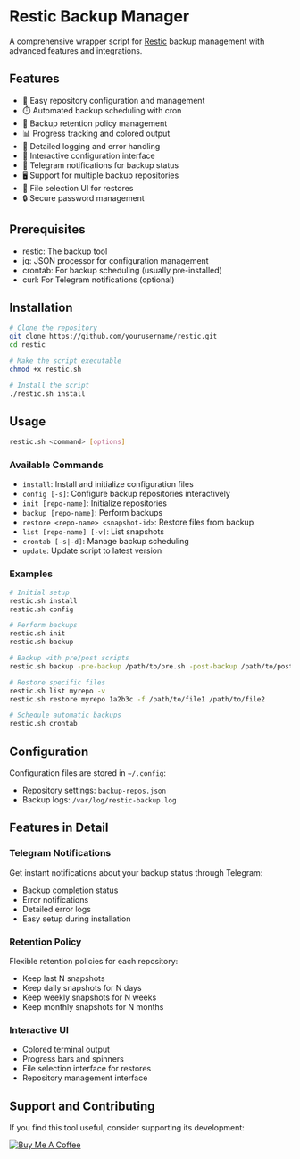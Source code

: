 # Restic Backup Manager

A comprehensive wrapper script for [Restic](https://restic.net) backup management with advanced features and integrations.

## Features

- 🚀 Easy repository configuration and management
- ⏱️ Automated backup scheduling with cron
- 🔄 Backup retention policy management
- 📊 Progress tracking and colored output
- 📝 Detailed logging and error handling
- 🎯 Interactive configuration interface
- 📱 Telegram notifications for backup status
- 🖥️ Support for multiple backup repositories
- 📂 File selection UI for restores
- 🔒 Secure password management

## Prerequisites

- restic: The backup tool
- jq: JSON processor for configuration management
- crontab: For backup scheduling (usually pre-installed)
- curl: For Telegram notifications (optional)

## Installation

```bash
# Clone the repository
git clone https://github.com/yourusername/restic.git
cd restic

# Make the script executable
chmod +x restic.sh

# Install the script
./restic.sh install
```

## Usage

```bash
restic.sh <command> [options]
```

### Available Commands

- `install`: Install and initialize configuration files
- `config [-s]`: Configure backup repositories interactively
- `init [repo-name]`: Initialize repositories
- `backup [repo-name]`: Perform backups
- `restore <repo-name> <snapshot-id>`: Restore files from backup
- `list [repo-name] [-v]`: List snapshots
- `crontab [-s|-d]`: Manage backup scheduling
- `update`: Update script to latest version

### Examples

```bash
# Initial setup
restic.sh install
restic.sh config

# Perform backups
restic.sh init
restic.sh backup

# Backup with pre/post scripts
restic.sh backup -pre-backup /path/to/pre.sh -post-backup /path/to/post.sh

# Restore specific files
restic.sh list myrepo -v
restic.sh restore myrepo 1a2b3c -f /path/to/file1 /path/to/file2

# Schedule automatic backups
restic.sh crontab
```

## Configuration

Configuration files are stored in `~/.config`:
- Repository settings: `backup-repos.json`
- Backup logs: `/var/log/restic-backup.log`

## Features in Detail

### Telegram Notifications
Get instant notifications about your backup status through Telegram:
- Backup completion status
- Error notifications
- Detailed error logs
- Easy setup during installation

### Retention Policy
Flexible retention policies for each repository:
- Keep last N snapshots
- Keep daily snapshots for N days
- Keep weekly snapshots for N weeks
- Keep monthly snapshots for N months

### Interactive UI
- Colored terminal output
- Progress bars and spinners
- File selection interface for restores
- Repository management interface

## Support and Contributing

If you find this tool useful, consider supporting its development:

[![Buy Me A Coffee](https://img.shields.io/badge/Buy%20Me%20A%20Coffee-Support-yellow.svg)](https://buymeacoffee.com/numbor)

